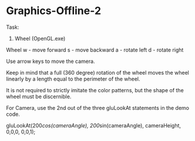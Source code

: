 # Graphics-Offline-2

Task:
1. Wheel (OpenGL.exe)

Wheel
w - move forward
s - move backward
a - rotate left
d - rotate right

Use arrow keys to move the camera.

Keep in mind that a full (360 degree) rotation of the wheel moves the wheel linearly by a length
equal to the perimeter of the wheel.

It is not required to strictly imitate the color patterns, but the shape of the wheel must be
discernible.

For Camera, use the 2nd out of the three gluLookAt statements in the demo code.
  
  gluLookAt(200*cos(cameraAngle), 200*sin(cameraAngle), cameraHeight,		0,0,0,		0,0,1);
